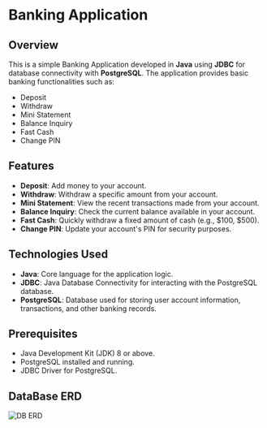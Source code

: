 # Banking Application

## Overview
This is a simple Banking Application developed in **Java** using **JDBC** for database connectivity with **PostgreSQL**. The application provides basic banking functionalities such as:
- Deposit
- Withdraw
- Mini Statement
- Balance Inquiry
- Fast Cash
- Change PIN

## Features
- **Deposit**: Add money to your account.
- **Withdraw**: Withdraw a specific amount from your account.
- **Mini Statement**: View the recent transactions made from your account.
- **Balance Inquiry**: Check the current balance available in your account.
- **Fast Cash**: Quickly withdraw a fixed amount of cash (e.g., $100, $500).
- **Change PIN**: Update your account's PIN for security purposes.

## Technologies Used
- **Java**: Core language for the application logic.
- **JDBC**: Java Database Connectivity for interacting with the PostgreSQL database.
- **PostgreSQL**: Database used for storing user account information, transactions, and other banking records.

## Prerequisites
- Java Development Kit (JDK) 8 or above.
- PostgreSQL installed and running.
- JDBC Driver for PostgreSQL.
  
## DataBase ERD
![DB ERD](https://github.com/user-attachments/assets/ae9e150b-efa6-4b87-982b-c2443fcc9c1d)




